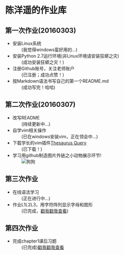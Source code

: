 # **陈洋遥的作业库**
## 第一次作业(20160303)
* 安装Linux系统  
　　(我觉得windows蛮好用的...)
* 安装Python 2.7运行环境(非Linux环境请安装狂蟒之灾)  
　　(成功安装狂蟒之灾！)
*  注册Github账号，关注老师账户  
　　(已注册；成功点赞！)
*  按Markdown语法书写自己的第一个README.md  
　　(成功写完！哈哈)

## 第二次作业(20160307)
* 改写README  
　　(持续更新中...)  
* 自学vim相关操作  
　　(已在windows安装vim，正在领会中...)
* 下载学长的vim插件[Thesaurus Query](https://github.com/Ron89/thesaurus_query.vim)  
　　(已下载！)
* 学习用github制造图片外链之小动物展示环节!  
　　![狗狗](https://github.com/ChenYangyao/computationalphysics_N2013301020169/raw/master/QQ.20140629135438.jpg)  

## 第三次作业  
* 在线语法学习  
　　(正在进行中...)  
* 作业L1L2L3，用字符阵列显示字母和图形  
　　(已完成，[戳我戳我查看](https://github.com/ChenYangyao/computationalphysics_N2013301020169/blob/master/computational.phy_homework3.md))  

## 第四次作业  
* 完成chapter1课后习题  
　　(已完成)[戳我戳我查看](https://github.com/ChenYangyao/computationalphysics_N2013301020169/blob/master/chapter1_201603/README(ch1_homework).md)


